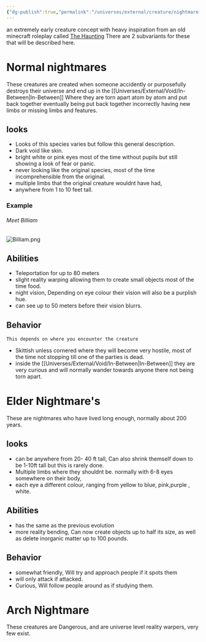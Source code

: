 ```yaml
---
{"dg-publish":true,"permalink":"/universes/external/creature/nightmare-s/","created":"2024-06-13T15:04:17.957-05:00","updated":"2024-06-15T12:11:09.540-05:00"}
---
```



an extremely early creature concept with heavy inspiration from an old minecraft roleplay called [The Haunting](https://www.youtube.com/playlist?list=PLMIih0GGEVFwGvm4Nos5D87nx21QO0whn) There are 2 subvariants for these that will be described here.

# Normal nightmares

These creatures are created when someone accidently or purposefully destroys their universe and end up in the [[Universes/External/Void/In-Between\|In-Between]] Where they are torn apart atom by atom and put back together eventually being put back together incorrectly having new limbs or missing limbs and features.
## looks
- Looks of this species varies but follow this general description.
- Dark void like skin.
- bright white or pink eyes most of the time without pupils but still showing a look of fear or panic.
- never looking like the original species, most of the time incomprehensible from the original.
- multiple limbs that the original creature wouldnt have had,
- anywhere from 1 to 10 feet tall.

### Example  
###### Meet Billiam 
![Billiam.png](/img/user/Assets/Billiam.png)
## Abilities
- Teleportation for up to 80 meters
- slight reality warping allowing them to create small objects most of the time food.
- night vision, Depending on eye colour their vision will also be a purplish hue.
- can see up to 50 meters before their vision blurrs.
    
## Behavior
    This depends on where you encounter the creature
- Skittish unless cornered where they will become very hostile, most of the time not stopping till one of the parties is dead.
- inside the [[Universes/External/Void/In-Between\|In-Between]] they are very curious and will normally wander towards anyone there not being torn apart.
# Elder Nightmare's

These are nightmares who have lived long enough, normally about 200 years.

## looks

- can be anywhere from 20- 40 ft tall, Can also shrink themself down to be 1-10ft tall but this is rarely done.
- Multiple limbs where they shouldnt be. normally with 6-8 eyes somewhere on their body,
- each eye a different colour, ranging from yellow to blue, pink,purple , white.

## Abilities

- has the same as the previous evolution
- more reality bending, Can now create objects up to half its size, as well as delete inorganic matter up to 100 pounds.

## Behavior

- somewhat friendly, Will try and approach people if it spots them
- will only attack if attacked.
- Curious, Will follow people around as if studying them.

# Arch Nightmare

These creatures are Dangerous, and are universe level reality warpers, very few exist.